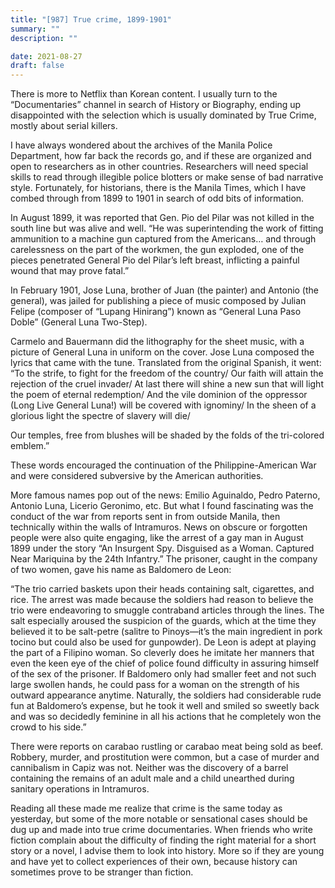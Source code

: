 ```yaml
---
title: "[987] True crime, 1899-1901"
summary: ""
description: ""

date: 2021-08-27
draft: false
---
```


There is more to Netflix than Korean content. I usually turn to the “Documentaries” channel in search of History or Biography, ending up disappointed with the selection which is usually dominated by True Crime, mostly about serial killers.

I have always wondered about the archives of the Manila Police Department, how far back the records go, and if these are organized and open to researchers as in other countries. Researchers will need special skills to read through illegible police blotters or make sense of bad narrative style. Fortunately, for historians, there is the Manila Times, which I have combed through from 1899 to 1901 in search of odd bits of information.

In August 1899, it was reported that Gen. Pio del Pilar was not killed in the south line but was alive and well. “He was superintending the work of fitting ammunition to a machine gun captured from the Americans… and through carelessness on the part of the workmen, the gun exploded, one of the pieces penetrated General Pio del Pilar’s left breast, inflicting a painful wound that may prove fatal.”

In February 1901, Jose Luna, brother of Juan (the painter) and Antonio (the general), was jailed for publishing a piece of music composed by Julian Felipe (composer of “Lupang Hinirang”) known as “General Luna Paso Doble” (General Luna Two-Step).

Carmelo and Bauermann did the lithography for the sheet music, with a picture of General Luna in uniform on the cover. Jose Luna composed the lyrics that came with the tune. Translated from the original Spanish, it went: “To the strife, to fight for the freedom of the country/ Our faith will attain the rejection of the cruel invader/ At last there will shine a new sun that will light the poem of eternal redemption/ And the vile dominion of the oppressor (Long Live General Luna!) will be covered with ignominy/ In the sheen of a glorious light the spectre of slavery will die/

Our temples, free from blushes will be shaded by the folds of the tri-colored emblem.”

These words encouraged the continuation of the Philippine-American War and were considered subversive by the American authorities.

More famous names pop out of the news: Emilio Aguinaldo, Pedro Paterno, Antonio Luna, Licerio Geronimo, etc. But what I found fascinating was the conduct of the war from reports sent in from outside Manila, then technically within the walls of Intramuros. News on obscure or forgotten people were also quite engaging, like the arrest of a gay man in August 1899 under the story “An Insurgent Spy. Disguised as a Woman. Captured Near Mariquina by the 24th Infantry.” The prisoner, caught in the company of two women, gave his name as Baldomero de Leon:

“The trio carried baskets upon their heads containing salt, cigarettes, and rice. The arrest was made because the soldiers had reason to believe the trio were endeavoring to smuggle contraband articles through the lines. The salt especially aroused the suspicion of the guards, which at the time they believed it to be salt-petre (salitre to Pinoys—it’s the main ingredient in pork tocino but could also be used for gunpowder). De Leon is adept at playing the part of a Filipino woman. So cleverly does he imitate her manners that even the keen eye of the chief of police found difficulty in assuring himself of the sex of the prisoner. If Baldomero only had smaller feet and not such large swollen hands, he could pass for a woman on the strength of his outward appearance anytime. Naturally, the soldiers had considerable rude fun at Baldomero’s expense, but he took it well and smiled so sweetly back and was so decidedly feminine in all his actions that he completely won the crowd to his side.”

There were reports on carabao rustling or carabao meat being sold as beef. Robbery, murder, and prostitution were common, but a case of murder and cannibalism in Capiz was not. Neither was the discovery of a barrel containing the remains of an adult male and a child unearthed during sanitary operations in Intramuros.

Reading all these made me realize that crime is the same today as yesterday, but some of the more notable or sensational cases should be dug up and made into true crime documentaries. When friends who write fiction complain about the difficulty of finding the right material for a short story or a novel, I advise them to look into history. More so if they are young and have yet to collect experiences of their own, because history can sometimes prove to be stranger than fiction.
